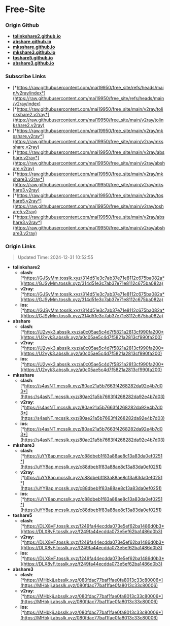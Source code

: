 # Free-Site

### Origin Github

- [**tolinkshare2.github.io**](https://github.com/tolinkshare2/tolinkshare2.github.io)
- [**abshare.github.io**](https://github.com/abshare/abshare.github.io)
- [**mksshare.github.io**](https://github.com/mksshare/mksshare.github.io)
- [**mkshare3.github.io**](https://github.com/mkshare3/mkshare3.github.io)
- [**toshare5.github.io**](https://github.com/toshare5/toshare5.github.io)
- [**abshare3.github.io**](https://github.com/abshare3/abshare3.github.io)

### Subscribe Links

- [*https://raw.githubusercontent.com/mai19950/free_site/refs/heads/main/v2ray/index*](https://raw.githubusercontent.com/mai19950/free_site/refs/heads/main/v2ray/index)
- [*https://raw.githubusercontent.com/mai19950/free_site/main/v2ray/tolinkshare2.v2ray*](https://raw.githubusercontent.com/mai19950/free_site/main/v2ray/tolinkshare2.v2ray)
- [*https://raw.githubusercontent.com/mai19950/free_site/main/v2ray/mksshare.v2ray*](https://raw.githubusercontent.com/mai19950/free_site/main/v2ray/mksshare.v2ray)
- [*https://raw.githubusercontent.com/mai19950/free_site/main/v2ray/abshare.v2ray*](https://raw.githubusercontent.com/mai19950/free_site/main/v2ray/abshare.v2ray)
- [*https://raw.githubusercontent.com/mai19950/free_site/main/v2ray/mkshare3.v2ray*](https://raw.githubusercontent.com/mai19950/free_site/main/v2ray/mkshare3.v2ray)
- [*https://raw.githubusercontent.com/mai19950/free_site/main/v2ray/toshare5.v2ray*](https://raw.githubusercontent.com/mai19950/free_site/main/v2ray/toshare5.v2ray)
- [*https://raw.githubusercontent.com/mai19950/free_site/main/v2ray/abshare3.v2ray*](https://raw.githubusercontent.com/mai19950/free_site/main/v2ray/abshare3.v2ray)

### Origin Links

> Updated Time: 2024-12-31 10:52:55

- **tolinkshare2**
  - **clash**: [*https://GJSyMm.tosslk.xyz/314d51e3c7ab37e71e8112c675ba082a*](https://GJSyMm.tosslk.xyz/314d51e3c7ab37e71e8112c675ba082a)
  - **v2ray**: [*https://GJSyMm.tosslk.xyz/314d51e3c7ab37e71e8112c675ba082a*](https://GJSyMm.tosslk.xyz/314d51e3c7ab37e71e8112c675ba082a)
  - **ios**: [*https://GJSyMm.tosslk.xyz/314d51e3c7ab37e71e8112c675ba082a*](https://GJSyMm.tosslk.xyz/314d51e3c7ab37e71e8112c675ba082a)
- **abshare**
  - **clash**: [*https://U2vyk3.absslk.xyz/a0c05ae5c4d7f5821a2813cf990fa200*](https://U2vyk3.absslk.xyz/a0c05ae5c4d7f5821a2813cf990fa200)
  - **v2ray**: [*https://U2vyk3.absslk.xyz/a0c05ae5c4d7f5821a2813cf990fa200*](https://U2vyk3.absslk.xyz/a0c05ae5c4d7f5821a2813cf990fa200)
  - **ios**: [*https://U2vyk3.absslk.xyz/a0c05ae5c4d7f5821a2813cf990fa200*](https://U2vyk3.absslk.xyz/a0c05ae5c4d7f5821a2813cf990fa200)
- **mksshare**
  - **clash**: [*https://s4asNT.mcsslk.xyz/80ae21a5b7663f4268282da92e4b7d03*](https://s4asNT.mcsslk.xyz/80ae21a5b7663f4268282da92e4b7d03)
  - **v2ray**: [*https://s4asNT.mcsslk.xyz/80ae21a5b7663f4268282da92e4b7d03*](https://s4asNT.mcsslk.xyz/80ae21a5b7663f4268282da92e4b7d03)
  - **ios**: [*https://s4asNT.mcsslk.xyz/80ae21a5b7663f4268282da92e4b7d03*](https://s4asNT.mcsslk.xyz/80ae21a5b7663f4268282da92e4b7d03)
- **mkshare3**
  - **clash**: [*https://uYY8ap.mcsslk.xyz/c88dbeb1f83a88ae8c13a83da0ef0251*](https://uYY8ap.mcsslk.xyz/c88dbeb1f83a88ae8c13a83da0ef0251)
  - **v2ray**: [*https://uYY8ap.mcsslk.xyz/c88dbeb1f83a88ae8c13a83da0ef0251*](https://uYY8ap.mcsslk.xyz/c88dbeb1f83a88ae8c13a83da0ef0251)
  - **ios**: [*https://uYY8ap.mcsslk.xyz/c88dbeb1f83a88ae8c13a83da0ef0251*](https://uYY8ap.mcsslk.xyz/c88dbeb1f83a88ae8c13a83da0ef0251)
- **toshare5**
  - **clash**: [*https://DLX8vF.tosslk.xyz/f249fa44ecdda073e5ef62ba1486d0b3*](https://DLX8vF.tosslk.xyz/f249fa44ecdda073e5ef62ba1486d0b3)
  - **v2ray**: [*https://DLX8vF.tosslk.xyz/f249fa44ecdda073e5ef62ba1486d0b3*](https://DLX8vF.tosslk.xyz/f249fa44ecdda073e5ef62ba1486d0b3)
  - **ios**: [*https://DLX8vF.tosslk.xyz/f249fa44ecdda073e5ef62ba1486d0b3*](https://DLX8vF.tosslk.xyz/f249fa44ecdda073e5ef62ba1486d0b3)
- **abshare3**
  - **clash**: [*https://MHbkjj.absslk.xyz/080fdac77baf1fae0fa8013c33c80006*](https://MHbkjj.absslk.xyz/080fdac77baf1fae0fa8013c33c80006)
  - **v2ray**: [*https://MHbkjj.absslk.xyz/080fdac77baf1fae0fa8013c33c80006*](https://MHbkjj.absslk.xyz/080fdac77baf1fae0fa8013c33c80006)
  - **ios**: [*https://MHbkjj.absslk.xyz/080fdac77baf1fae0fa8013c33c80006*](https://MHbkjj.absslk.xyz/080fdac77baf1fae0fa8013c33c80006)
